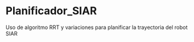 # Planificador_SIAR
Uso de algoritmo RRT y variaciones para planificar la trayectoria del robot SIAR
